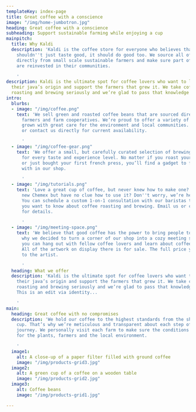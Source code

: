 ```yaml
---
templateKey: index-page
title: Great coffee with a conscience
image: "/img/home-jumbotron.jpg"
heading: Great coffee with a conscience
subheading: Support sustainable farming while enjoying a cup
mainpitch:
  title: Why Kaldi
  description: 'Kaldi is the coffee store for everyone who believes that great coffee
    shouldn''t just taste good, it should do good too. We source all of our beans
    directly from small scale sustainable farmers and make sure part of the profits
    are reinvested in their communities.

    '
description: Kaldi is the ultimate spot for coffee lovers who want to learn about
  their java’s origin and support the farmers that grew it. We take coffee production,
  roasting and brewing seriously and we’re glad to pass that knowledge to anyone.
intro:
  blurbs:
  - image: "/img/coffee.png"
    text: 'We sell green and roasted coffee beans that are sourced directly from independent
      farmers and farm cooperatives. We’re proud to offer a variety of coffee beans
      grown with great care for the environment and local communities. Check our post
      or contact us directly for current availability.

      '
  - image: "/img/coffee-gear.png"
    text: 'We offer a small, but carefully curated selection of brewing gear and tools
      for every taste and experience level. No matter if you roast your own beans
      or just bought your first french press, you’ll find a gadget to fall in love
      with in our shop.

      '
  - image: "/img/tutorials.png"
    text: 'Love a great cup of coffee, but never knew how to make one? Bought a fancy
      new Chemex but have no clue how to use it? Don''t worry, we’re here to help.
      You can schedule a custom 1-on-1 consultation with our baristas to learn anything
      you want to know about coffee roasting and brewing. Email us or call the store
      for details.

      '
  - image: "/img/meeting-space.png"
    text: 'We believe that good coffee has the power to bring people together. That’s
      why we decided to turn a corner of our shop into a cozy meeting space where
      you can hang out with fellow coffee lovers and learn about coffee making techniques.
      All of the artwork on display there is for sale. The full price you pay goes
      to the artist.

      '
  heading: What we offer
  description: 'Kaldi is the ultimate spot for coffee lovers who want to learn about
    their java’s origin and support the farmers that grew it. We take coffee production,
    roasting and brewing seriously and we’re glad to pass that knowledge to anyone.
    This is an edit via identity...

    '
main:
  heading: Great coffee with no compromises
  description: 'We hold our coffee to the highest standards from the shrub to the
    cup. That’s why we’re meticulous and transparent about each step of the coffee’s
    journey. We personally visit each farm to make sure the conditions are optimal
    for the plants, farmers and the local environment.

    '
  image1:
    alt: A close-up of a paper filter filled with ground coffee
    image: "/img/products-grid3.jpg"
  image2:
    alt: A green cup of a coffee on a wooden table
    image: "/img/products-grid2.jpg"
  image3:
    alt: Coffee beans
    image: "/img/products-grid1.jpg"

---
```

